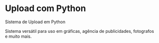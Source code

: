 # Upload com Python
Sistema de Upload em Python

Sistema versátil para uso em gráficas, agência de publicidades, fotografos e muito mais.
